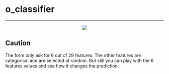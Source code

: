 # o_classifier
___

<p align="center">
  <img src="https://github.com/Madjakul/ESILV-DataAnalysis/blob/main/assets/api.jpg" />
</p>

## Caution

The form only ask for 6 out of 29 features. The other features are categorical and are selected at random. But still you can play with the 6 features values and see how it changes the prediction.
